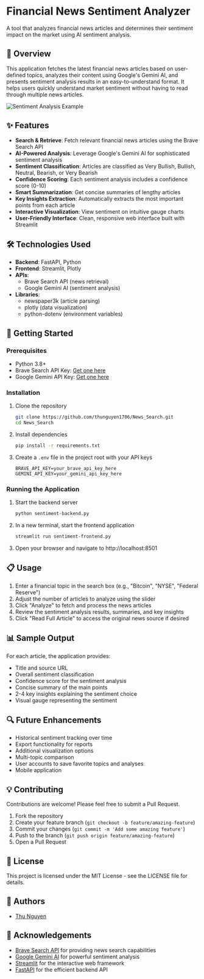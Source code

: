 # Financial News Sentiment Analyzer

A tool that analyzes financial news articles and determines their sentiment impact on the market using AI sentiment analysis.

## 📑 Overview

This application fetches the latest financial news articles based on user-defined topics, analyzes their content using Google's Gemini AI, and presents sentiment analysis results in an easy-to-understand format. It helps users quickly understand market sentiment without having to read through multiple news articles.

![Sentiment Analysis Example](https://via.placeholder.com/800x400?text=Sentiment+Analysis+Dashboard)

## ✨ Features

- **Search & Retrieve**: Fetch relevant financial news articles using the Brave Search API
- **AI-Powered Analysis**: Leverage Google's Gemini AI for sophisticated sentiment analysis
- **Sentiment Classification**: Articles are classified as Very Bullish, Bullish, Neutral, Bearish, or Very Bearish
- **Confidence Scoring**: Each sentiment analysis includes a confidence score (0-10)
- **Smart Summarization**: Get concise summaries of lengthy articles
- **Key Insights Extraction**: Automatically extracts the most important points from each article
- **Interactive Visualization**: View sentiment on intuitive gauge charts
- **User-Friendly Interface**: Clean, responsive web interface built with Streamlit

## 🛠️ Technologies Used

- **Backend**: FastAPI, Python
- **Frontend**: Streamlit, Plotly
- **APIs**: 
  - Brave Search API (news retrieval)
  - Google Gemini AI (sentiment analysis)
- **Libraries**:
  - newspaper3k (article parsing)
  - plotly (data visualization)
  - python-dotenv (environment variables)

## 🚀 Getting Started

### Prerequisites

- Python 3.8+
- Brave Search API Key: [Get one here](https://brave.com/search/api/)
- Google Gemini API Key: [Get one here](https://ai.google.dev/)

### Installation

1. Clone the repository
   ```bash
   git clone https://github.com/thunguyen1706/News_Search.git
   cd News_Search
   ```

2. Install dependencies
   ```bash
   pip install -r requirements.txt
   ```

3. Create a `.env` file in the project root with your API keys
   ```
   BRAVE_API_KEY=your_brave_api_key_here
   GEMINI_API_KEY=your_gemini_api_key_here
   ```

### Running the Application

1. Start the backend server
   ```bash
   python sentiment-backend.py
   ```

2. In a new terminal, start the frontend application
   ```bash
   streamlit run sentiment-frontend.py
   ```

3. Open your browser and navigate to http://localhost:8501

## 📋 Usage

1. Enter a financial topic in the search box (e.g., "Bitcoin", "NYSE", "Federal Reserve")
2. Adjust the number of articles to analyze using the slider
3. Click "Analyze" to fetch and process the news articles
4. Review the sentiment analysis results, summaries, and key insights
5. Click "Read Full Article" to access the original news source if desired

## 📊 Sample Output

For each article, the application provides:
- Title and source URL
- Overall sentiment classification
- Confidence score for the sentiment analysis
- Concise summary of the main points
- 2-4 key insights explaining the sentiment choice
- Visual gauge representing the sentiment

## 🔍 Future Enhancements

- Historical sentiment tracking over time
- Export functionality for reports
- Additional visualization options
- Multi-topic comparison
- User accounts to save favorite topics and analyses
- Mobile application

## 💡 Contributing

Contributions are welcome! Please feel free to submit a Pull Request.

1. Fork the repository
2. Create your feature branch (`git checkout -b feature/amazing-feature`)
3. Commit your changes (`git commit -m 'Add some amazing feature'`)
4. Push to the branch (`git push origin feature/amazing-feature`)
5. Open a Pull Request

## 📄 License

This project is licensed under the MIT License - see the LICENSE file for details.

## 👥 Authors

- [Thu Nguyen](https://github.com/thunguyen1706)

## 🙏 Acknowledgements

- [Brave Search API](https://brave.com/search/api/) for providing news search capabilities
- [Google Gemini AI](https://ai.google.dev/) for powerful sentiment analysis
- [Streamlit](https://streamlit.io/) for the interactive web framework
- [FastAPI](https://fastapi.tiangolo.com/) for the efficient backend API
